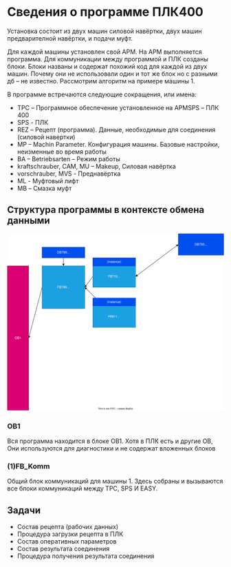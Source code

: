 # Сведения о программе ПЛК400

Установка состоит из двух машин силовой навёртки, двух машин предварителной навёртки, и подачи муфт. 

Для каждой машины установлен свой АРМ. На АРМ выполняется программа. Для коммуникации между программой и ПЛК созданы блоки. Блоки названы и содержат похожий код для каждой из двух машин. Почему они не использовали один и тот же блок но с разными дб – не известно. Рассмотрим алгоритм на примере машины 1.

В программе встречаются следующие сокращения, или имена:
- TPC – Программное обеспечение установленное на АРМSPS – ПЛК 400
- SPS - ПЛК
- REZ – Рецепт (программа). Данные, необходимые для соединения (силовой навертки)
- MP – Machin Parameter. Конфигурация машины. Базовые настройки, неизменные во время работы 
- BA – Betriebsarten – Режим работы 
- kraftschrauber, CAM, MU – Makeup, Силовая навёртка
- vorschrauber, MVS - Преднавёртка 
- ML - Муфтовый лифт 
- MB – Смазка муфт

## Структура программы в контексте обмена данными

![-](OB1.drawio.svg)

### OB1
Вся программа находится в блоке OB1. Хотя в ПЛК есть и другие OB, Они используются для диагностики и не содержат вложенных блоков

### (1)FB_Komm

Общий блок коммуникаций для машины 1. Здесь собраны и вызываются все блоки коммуникаций между TPC, SPS И EASY. 



## Задачи

- Состав рецепта (рабочих данных)
- Процедура загрузки рецепта в ПЛК
- Состав оперативных параметров
- Состав результата соединения
- Процедура получения результата соединения